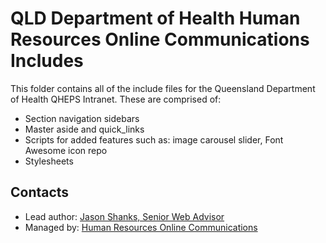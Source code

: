 # QLD Department of Health Human Resources Online Communications Includes

This folder contains all of the include files for the Queensland Department of Health QHEPS Intranet. These are comprised of:

* Section navigation sidebars
* Master aside and quick_links
* Scripts for added features such as: image carousel slider, Font Awesome icon repo
* Stylesheets


## Contacts
* Lead author: [Jason Shanks, Senior Web Advisor](mailto:jason.shanks@health.qld.gov.au)
* Managed by: [Human Resources Online Communications](mailto:HRSOnline@health.qld.gov.au)
